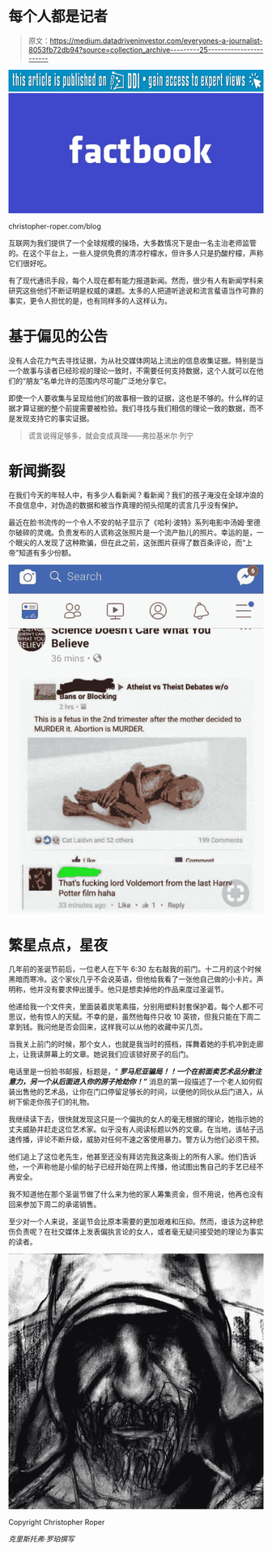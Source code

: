 # 每个人都是记者

> 原文：<https://medium.datadriveninvestor.com/everyones-a-journalist-8053fb72db94?source=collection_archive---------25----------------------->

[![](img/f6752af20a9107f6c54a15e01e7a6666.png)](http://www.track.datadriveninvestor.com/P12O)![](img/971393a241d0d52019f79544b3750fe7.png)

christopher-roper.com/blog

互联网为我们提供了一个全球规模的操场，大多数情况下是由一名主治老师监管的。在这个平台上，一些人提供免费的清凉柠檬水，但许多人只是扔酸柠檬，声称它们很好吃。

有了现代通讯手段，每个人现在都有能力报道新闻。然而，很少有人有新闻学科来研究这些他们不断证明是权威的课题。太多的人把道听途说和流言蜚语当作可靠的事实，更令人担忧的是，也有同样多的人这样认为。

# **基于偏见的公告**

没有人会花力气去寻找证据，为从社交媒体网站上流出的信息收集证据。特别是当一个故事与读者已经珍视的理论一致时，不需要任何支持数据，这个人就可以在他们的“朋友”名单允许的范围内尽可能广泛地分享它。

即使一个人要收集与呈现给他们的故事相一致的证据，这也是不够的。什么样的证据才算证据的整个前提需要被检验。我们寻找与我们相信的理论一致的数据，而不是发现支持它的事实证据。

> 谎言说得足够多，就会变成真理——弗拉基米尔·列宁

# **新闻撕裂**

在我们今天的年轻人中，有多少人看新闻？看新闻？我们的孩子淹没在全球冲浪的不良信息中，对伪造的数据和被当作真理的彻头彻尾的谎言几乎没有保护。

最近在脸书流传的一个令人不安的帖子显示了《哈利·波特》系列电影中汤姆·里德尔破碎的灵魂。负责发布的人谎称这张照片是一个流产胎儿的照片。幸运的是，一个眼尖的人发现了这种欺骗，但在此之前，这张图片获得了数百条评论，而“上帝”知道有多少份额。

![](img/1c9bc2e6a0e019cba36165b25c3d599d.png)

# **繁星点点，星夜**

几年前的圣诞节前后，一位老人在下午 6:30 左右敲我的前门。十二月的这个时候黑暗而寒冷。这个家伙几乎不会说英语，但他给我看了一张他自己做的小卡片。声明称，他并没有要求伸出援手。他只是想卖掉他的作品来度过圣诞节。

他递给我一个文件夹，里面装着炭笔素描，分别用塑料封套保护着。每个人都不可思议，他有惊人的天赋。不幸的是，虽然他每件只收 10 英镑，但我只能在下周二拿到钱。我问他是否会回来，这样我可以从他的收藏中买几页。

当我关上前门的时候，那个女人，也就是我当时的搭档，挥舞着她的手机冲到走廊上，让我读屏幕上的文章。她说我们应该锁好房子的后门。

电话里是一份脸书邮报，标题是，“ ***罗马尼亚骗局！！一个在前面卖艺术品分散注意力，另一个从后面进入你的房子抢劫你！”*** 消息的第一段描述了一个老人如何假装出售他的艺术品，让你在门口停留足够长的时间，以便他的同伙从后门进入，从树下偷走你孩子们的礼物。

我继续读下去，很快就发现这只是一个偏执的女人的毫无根据的理论，她指示她的丈夫威胁并赶走这位艺术家。似乎没有人阅读标题以外的文章。在当地，该帖子迅速传播，评论不断升级，威胁对任何不速之客使用暴力。警方认为他们必须干预。

他们追上了这位老先生，他甚至还没有拜访完我这条街上的所有人家。他们告诉他，一个声称他是小偷的帖子已经开始在网上传播，他试图出售自己的手艺已经不再安全。

我不知道他在那个圣诞节做了什么来为他的家人筹集资金，但不用说，他再也没有回来参加下周二的承诺销售。

至少对一个人来说，圣诞节会比原本需要的更加艰难和压抑。然而，谁该为这种悲伤负责呢？在社交媒体上发表偏执言论的女人，或者毫无疑问接受她的理论为事实的读者。

![](img/2a5e2d7f75f7f66c6b20012bcda8af62.png)

Copyright Christopher Roper

*克里斯托弗·罗珀撰写*